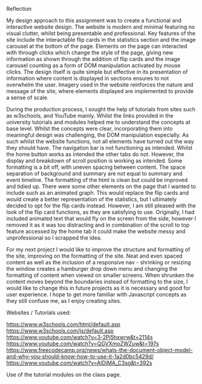 Reflection

My design approach to this assignment was to create a functional and interactive website design. The website is modern and minimal featuring no
visual clutter, whilst being presentable and professional. Key features of the site include the interactable flip cards in the statistics
section and the image carousel at the bottom of the page. Elements on the page can interacted with through clicks which change the style of
the page, giving new information as shown through the addition of flip cards and the image carousel counting as a form of DOM manipulation activated
by mouse clicks. The design itself is quite simple but effective in its presentation of information where content is displayed in sections
ensures to not overwhelm the user. Imagery used in the website reinforces the nature and message of the site, where elements displayed are implemented
to provide a sense of scale.   

During the production process, I sought the help of tutorials from sites such as w3schools, and YouTube mainly. Whilst the links provided in
the university tutorials and modules helped me to understand the concepts at base level. Whilst the concepts were clear, incorporating them into
meaningful design was challenging, the DOM manipulation especially. As such whilst the website functions, not all elements have turned out the way they should have.
The navigation bar is not functioning as intended. Whilst the home button works as intended the other tabs do not. However, the display and 
breakdown of scroll position is working as intended. Some formatting is a bit off, with uneven spacing between content. The space separation
of background and summary are not equal to summary and event timeline. The formatting of the html is clean but could be improved and tidied up. There were some other
elements on the page that I wanted to include such as an animated graph. This would replace the flip cards and would create a better representation of the
statistics, but I ultimately decided to opt for the flip cards instead. However, I am still pleased with the look of the flip card functions, as they are
satisfying to use. Originally, I had included animated text that would fly on the screen from the side, however I removed it as it was too distracting and in combination of the
scroll to top feature accessed by the home tab it could make the website messy and unprofessional so I scrapped the idea. 

For my next project I would like to improve the structure and formatting of the site, improving on the formatting of the site. Neat and even spaced content as well as the inclusion
of a responsive nav - shrinking or resizing the window creates a hamburger drop down menu and changing the formatting of content when viewed on smaller screens. When shrunken the content moves 
beyond the boundaries instead of formatting to the size, I would like to change this in future projects as it is necessary and good for user experience. I hope to get more familiar with Javascript concepts as they still confuse me, as I enjoy creating sites.

Websites / Tutorials used:

https://www.w3schools.com/html/default.asp
https://www.w3schools.com/js/default.asp
https://www.youtube.com/watch?v=3-2Pj5hxwrw&t=2114s
https://www.youtube.com/watch?v=QGVXmoZWZuw&t=197s
https://www.freecodecamp.org/news/whats-the-document-object-model-and-why-you-should-know-how-to-use-it-1a2d0bc5429d/
https://www.youtube.com/watch?v=AIDiMA_C3sg&t=392s

Use of the tutorial modules on the class page.

